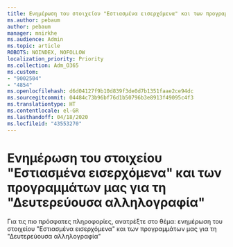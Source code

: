 ```yaml
---
title: Ενημέρωση του στοιχείου "Εστιασμένα εισερχόμενα" και των προγραμμάτων μας για τη "Δευτερεύουσα αλληλογραφία"
ms.author: pebaum
author: pebaum
manager: mnirkhe
ms.audience: Admin
ms.topic: article
ROBOTS: NOINDEX, NOFOLLOW
localization_priority: Priority
ms.collection: Adm_O365
ms.custom:
- "9002504"
- "4854"
ms.openlocfilehash: d6d04127f9b10d839f3de0d7b1351faae2ce94dc
ms.sourcegitcommit: 04484c73b96bf76d1b50796b3e8913f49095c4f3
ms.translationtype: HT
ms.contentlocale: el-GR
ms.lasthandoff: 04/18/2020
ms.locfileid: "43553270"
---
```

# <a name="update-on-focused-inbox-and-our-plans-for-clutter"></a>Ενημέρωση του στοιχείου "Εστιασμένα εισερχόμενα" και των προγραμμάτων μας για τη "Δευτερεύουσα αλληλογραφία"

Για τις πιο πρόσφατες πληροφορίες, ανατρέξτε στο θέμα: ενημέρωση του στοιχείου "Εστιασμένα εισερχόμενα" και των προγραμμάτων μας για τη "Δευτερεύουσα αλληλογραφία"
